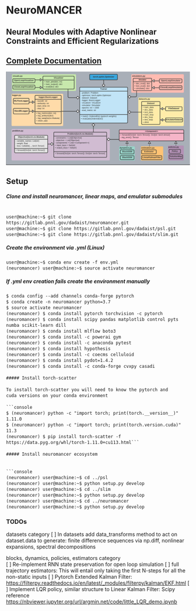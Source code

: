 # NeuroMANCER
## Neural Modules with Adaptive Nonlinear Constraints and Efficient Regularizations

## [Complete Documentation](https://pnnl.github.io/neuromancer/)
![UML diagram](figs/class_diagram.png)

## Setup

##### Clone and install neuromancer, linear maps, and emulator submodules 
```console

user@machine:~$ git clone https://gitlab.pnnl.gov/dadaist/neuromancer.git
user@machine:~$ git clone https://gitlab.pnnl.gov/dadaist/psl.git
user@machine:~$ git clone https://gitlab.pnnl.gov/dadaist/slim.git

```

##### Create the environment via .yml (Linux)

```console
user@machine:~$ conda env create -f env.yml
(neuromancer) user@machine:~$ source activate neuromancer
```

##### If .yml env creation fails create the environment manually

```console
$ conda config --add channels conda-forge pytorch
$ conda create -n neuromancer python=3.7
$ source activate neuromancer
(neuromancer) $ conda install pytorch torchvision -c pytorch
(neuromancer) $ conda install scipy pandas matplotlib control pyts numba scikit-learn dill
(neuromancer) $ conda install mlflow boto3
(neuromancer) $ conda install -c powerai gym
(neuromancer) $ conda install -c anaconda pytest
(neuromancer) $ conda install hypothesis
(neuromancer) $ conda install -c coecms celluloid
(neuromancer) $ conda install pydot=1.4.2
(neuromancer) $ conda install -c conda-forge cvxpy casadi

##### Install torch-scatter

To install torch-scatter you will need to know the pytorch and 
cuda versions on your conda environment

```console
$ (neuromancer) python -c "import torch; print(torch.__version__)"
1.11.0
$ (neuromancer) python -c "import torch; print(torch.version.cuda)"
11.3
(neuromancer) $ pip install torch-scatter -f https://data.pyg.org/whl/torch-1.11.0+cu113.html```

##### Install neuromancer ecosystem 


```console
(neuromancer) user@machine:~$ cd ../psl
(neuromancer) user@machine:~$ python setup.py develop
(neuromancer) user@machine:~$ cd ../slim
(neuromancer) user@machine:~$ python setup.py develop
(neuromancer) user@machine:~$ cd ../neuromancer 
(neuromancer) user@machine:~$ python setup.py develop
```

### TODOs

datasets category
    [ ] In datasets add data_transforms method to act on dataset.data to generate: finite difference sequences via np.diff, nonlinear expansions, spectral decompositions


blocks, dynamics, policies, estimators category    
    [ ] Re-implement RNN state preservation for open loop simulation
    [ ] full trajectory estimators: This will entail only taking the first N-steps for all the non-static inputs
    [ ] Pytorch Extended Kalman Filter: 
            https://filterpy.readthedocs.io/en/latest/_modules/filterpy/kalman/EKF.html
    [ ] Implement LQR policy, similar structure to Linear Kalman Filter: 
            Scipy reference https://nbviewer.jupyter.org/url/argmin.net/code/little_LQR_demo.ipynb